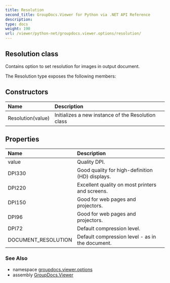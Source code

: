 ```yaml
---
title: Resolution
second_title: GroupDocs.Viewer for Python via .NET API Reference
description: 
type: docs
weight: 190
url: /viewer/python-net/groupdocs.viewer.options/resolution/
---
```


## Resolution class

Contains option to set resolution for images in output document.

The Resolution type exposes the following members:
## Constructors
| Name | Description |
| :- | :- |
|Resolution(value)|Initializes a new instance of the Resolution class|
## Properties
| Name | Description |
| :- | :- |
|value|Quality DPI.|
|DPI330|Good quality for high-definition (HD) displays.|
|DPI220|Excellent quality on most printers and screens.|
|DPI150|Good for web pages and projectors.|
|DPI96|Good for web pages and projectors.|
|DPI72|Default compression level.|
|DOCUMENT_RESOLUTION|Default compression level - as in the document.|

### See Also

* namespace [groupdocs.viewer.options](/viewer/python-net/groupdocs.viewer.options/)
* assembly [GroupDocs.Viewer](/viewer/python-net/)

